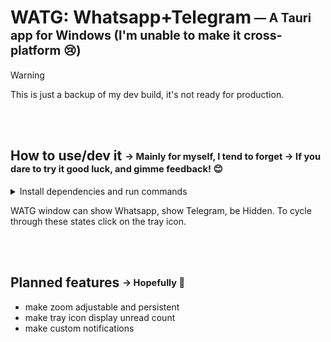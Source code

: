 # WATG: Whatsapp+Telegram<sub><sup> — A Tauri app for Windows (I'm unable to make it cross-platform 😢)</sup></sub>

> [!WARNING]  
> This is just a backup of my dev build, it's not ready for production.

<br/><br/>

## How to use/dev it <sub><sup> → Mainly for myself, I tend to forget → If you dare to try it good luck, and gimme feedback! 😊</sup></sub>

<details>
  <summary>Install dependencies and run commands</summary>
  <br/>

1. install prerequisites:
   - `visual studio build tools 2022 (v17.14.6+36212.18.-june.2025-) ` > `MSVC compiler (v143)`
   - `rustc 1.87.0 (17067e9ac 2025-05-09)`
   - `tauri-cli 2.5.0`
2. download [main.zip](https://github.com/DavidBevi/WATG/archive/refs/heads/main.zip) and unzip it in a folder
   - (example: `C:\watg`)
3. open a `cmd` in that folder and use these commands:
    - `cargo tauri dev --features unstable` to run it like a dev, with autoreload when source files are saved
    - `cargo tauri build --features unstable` to export a portable executable in `src-tauri\target\release`

<br/>

</details>
   
WATG window can show Whatsapp, show Telegram, be Hidden. To cycle through these states click on the tray icon.

<br/><br/>

## Planned features <sub><sup> → Hopefully 🤞</sup></sub>

- make zoom adjustable and persistent
- make tray icon display unread count
- make custom notifications
